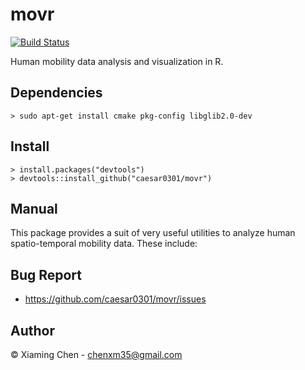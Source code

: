 # movr

[![Build Status](https://travis-ci.org/caesar0301/movr.svg)](https://travis-ci.org/caesar0301/movr)

Human mobility data analysis and visualization in R.

## Dependencies

    > sudo apt-get install cmake pkg-config libglib2.0-dev

## Install

    > install.packages("devtools")
    > devtools::install_github("caesar0301/movr")
    
## Manual

This package provides a suit of very useful utilities to analyze human
spatio-temporal mobility data. These include:


## Bug Report

* https://github.com/caesar0301/movr/issues

## Author

© Xiaming Chen - chenxm35@gmail.com